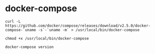 # docker-compose

```shell
curl -L https://github.com/docker/compose/releases/download/v2.5.0/docker-compose-`uname -s`-`uname -m` > /usr/local/bin/docker-compose
```

```shell
chmod +x /usr/local/bin/docker-compose
```

```shell
docker-compose version
```
